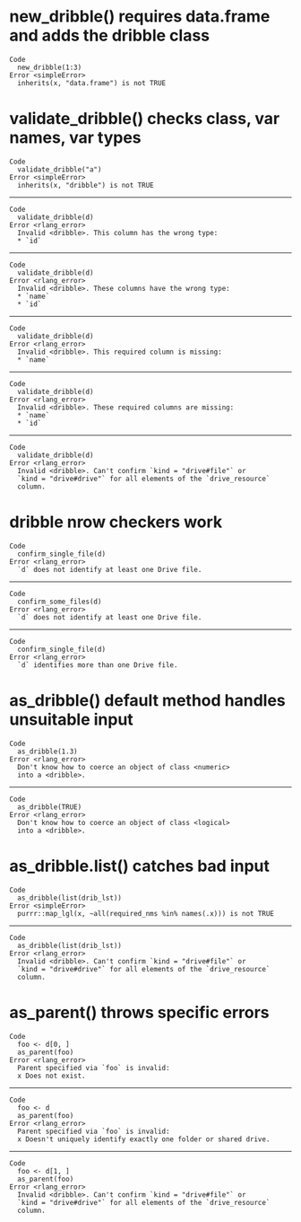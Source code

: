 # new_dribble() requires data.frame and adds the dribble class

    Code
      new_dribble(1:3)
    Error <simpleError>
      inherits(x, "data.frame") is not TRUE

# validate_dribble() checks class, var names, var types

    Code
      validate_dribble("a")
    Error <simpleError>
      inherits(x, "dribble") is not TRUE

---

    Code
      validate_dribble(d)
    Error <rlang_error>
      Invalid <dribble>. This column has the wrong type:
      * `id`

---

    Code
      validate_dribble(d)
    Error <rlang_error>
      Invalid <dribble>. These columns have the wrong type:
      * `name`
      * `id`

---

    Code
      validate_dribble(d)
    Error <rlang_error>
      Invalid <dribble>. This required column is missing:
      * `name`

---

    Code
      validate_dribble(d)
    Error <rlang_error>
      Invalid <dribble>. These required columns are missing:
      * `name`
      * `id`

---

    Code
      validate_dribble(d)
    Error <rlang_error>
      Invalid <dribble>. Can't confirm `kind = "drive#file"` or
      `kind = "drive#drive"` for all elements of the `drive_resource`
      column.

# dribble nrow checkers work

    Code
      confirm_single_file(d)
    Error <rlang_error>
      `d` does not identify at least one Drive file.

---

    Code
      confirm_some_files(d)
    Error <rlang_error>
      `d` does not identify at least one Drive file.

---

    Code
      confirm_single_file(d)
    Error <rlang_error>
      `d` identifies more than one Drive file.

# as_dribble() default method handles unsuitable input

    Code
      as_dribble(1.3)
    Error <rlang_error>
      Don't know how to coerce an object of class <numeric>
      into a <dribble>.

---

    Code
      as_dribble(TRUE)
    Error <rlang_error>
      Don't know how to coerce an object of class <logical>
      into a <dribble>.

# as_dribble.list() catches bad input

    Code
      as_dribble(list(drib_lst))
    Error <simpleError>
      purrr::map_lgl(x, ~all(required_nms %in% names(.x))) is not TRUE

---

    Code
      as_dribble(list(drib_lst))
    Error <rlang_error>
      Invalid <dribble>. Can't confirm `kind = "drive#file"` or
      `kind = "drive#drive"` for all elements of the `drive_resource`
      column.

# as_parent() throws specific errors

    Code
      foo <- d[0, ]
      as_parent(foo)
    Error <rlang_error>
      Parent specified via `foo` is invalid:
      x Does not exist.

---

    Code
      foo <- d
      as_parent(foo)
    Error <rlang_error>
      Parent specified via `foo` is invalid:
      x Doesn't uniquely identify exactly one folder or shared drive.

---

    Code
      foo <- d[1, ]
      as_parent(foo)
    Error <rlang_error>
      Invalid <dribble>. Can't confirm `kind = "drive#file"` or
      `kind = "drive#drive"` for all elements of the `drive_resource`
      column.

